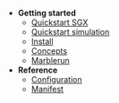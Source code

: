 * **Getting started**
    * [Quickstart SGX](/getting-started/quickstart-sgx.md)
    * [Quickstart simulation](/getting-started/quickstart-simulation.md)
    * [Install](/getting-started/install.md)
    * [Concepts](/getting-started/concepts.md)
    * [Marblerun](/getting-started/marblerun.md)
* **Reference**
    * [Configuration](/reference/configuration.md)
    * [Manifest](/reference/manifest.md)
